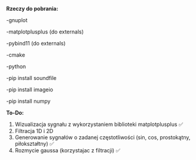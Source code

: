 **Rzeczy do pobrania:**

-gnuplot

-matplotplusplus (do externals)

-pybind11 (do externals)

-cmake

-python

-pip install soundfile

-pip install imageio

-pip install numpy

**To-Do:**
1. Wizualizacja sygnału z wykorzystaniem biblioteki matplotplusplus ✅
2. Filtracja 1D i 2D
3. Generowanie sygnałów o zadanej częstotliwości (sin, cos, prostokątny, piłokształtny) ✅
4. Rozmycie gaussa (korzystajac z filtracji) ✅